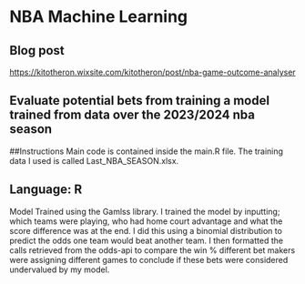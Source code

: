 # NBA Machine Learning
## Blog post
https://kitotheron.wixsite.com/kitotheron/post/nba-game-outcome-analyser
## Evaluate potential bets from training a model trained from data over the 2023/2024 nba season
##Instructions
Main code is contained inside the main.R file. The training data I used is called Last_NBA_SEASON.xlsx.
## Language: R 
Model Trained using the Gamlss library. I trained the model by inputting; which teams were playing, who had home court advantage and what the score difference was at the end. I did this using a binomial distribution to predict the odds one team would beat another team. I then formatted the calls retrieved from the odds-api to compare the win % different bet makers were assigning different games to conclude if these bets were considered undervalued by my model. 
